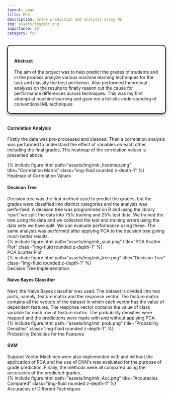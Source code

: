 ```yaml
---
layout: page
title: MLR
description: Grade prediction and analysis using ML
img: assets/img/mlr.png
importance: 10
category: fun
---
```



<head>
    <meta charset="UTF-8">
    <meta name="viewport" content="width=device-width, initial-scale=1.0">
    <style>
        .info-box {
            border: 2px solid #000000; /* Border color */
            padding: 20px; /* Padding inside the box */
            border-radius: 10px; /* Rounded corners */
            box-shadow: 0 4px 8px rgba(0, 0, 0, 0.5); /* Box shadow for a subtle lift */
            max-width: 800px; /* Maximum width of the box */
            text-align: left;
        }
        .info-box p {
            margin: 0; /* Remove default margin for better spacing */
        }
    </style>
</head>

<div class="info-box">
 <h4><b>Abstract</b></h4>
<p>
The aim of the project was to help predict the grades of students and in the process analyze various machine learning techniques for the task and classify the best performer. Also performed theoretical analyses on the results to finally reason out the cause for performance differences across techniques. This was my first attempt at machine learning and gave me a holistic understanding of conventional ML techniques.
</p></div> 
<br>

<h4>Correlation Analysis</h4>

Firstly the data was pre-processed and cleaned. Then a correlation analysis was performed to understand the effect of variables on each other, including the final grades. The heatmap of the correlation values is presented above.

<div class="row justify-content-center">
    <div class="col-sm mt-3 mt-md-0 text-center">
        <div class="img">
            {% include figure.html path="assets/img/mlr_heatmap.png" title="Correlation Matrix" class="img-fluid rounded z-depth-1" %}
        </div>
        <div class="caption">
            Heatmap of Correlation Values
        </div>
    </div>
</div>

<h4>Decision Tree</h4>
Decision tree was the first method used to predict the grades, but the grades were classified into distinct categories and the analysis was performed. A decision tree was programmed on R and using the library ‘rpart’ we split the data into 75% training and 25% test data. We trained the tree using the data and we collected the test and training errors using the data sets we have split. We can evaluate performance using these. The same analysis was performed after applying PCA to the decision tree giving much better results.

<div class="row justify-content-center">
    <div class="col-sm mt-3 mt-md-0 text-center">
        <div class="img">
            {% include figure.html path="assets/img/mlr_scat.png" title="PCA Scatter Plot" class="img-fluid rounded z-depth-1" %}
        </div>
        <div class="caption">
            PCA Scatter Plot
        </div>
    </div>
</div>

<div class="row justify-content-center">
    <div class="col-sm mt-3 mt-md-0 text-center">
        <div class="img">
            {% include figure.html path="assets/img/mlr_tree.png" title="Decision Tree" class="img-fluid rounded z-depth-1" %}
        </div>
        <div class="caption">
            Decision Tree Implementation
        </div>
    </div>
</div>


<h4>Naive Bayes Classifier</h4>
Next, the Naive Bayes classifier was used. The dataset is divided into two parts, namely, feature matrix and the response vector. The feature matrix contains all the vectors of the dataset in which each vector has the value of dependent features. The response vector contains the value of class variable for each row of feature matrix. The probability densities were mapped and the predictions were made with and without applying PCA.

<div class="row justify-content-center">
    <div class="col-sm mt-3 mt-md-0 text-center">
        <div class="img">
            {% include figure.html path="assets/img/mlr_prob.png" title="Probability Densities" class="img-fluid rounded z-depth-1" %}
        </div>
        <div class="caption">
            Probability Densities for the Features
        </div>
    </div>
</div>


<h4>SVM</h4>
Support Vector Machines were also implemented with and without the application of PCA and the use of CNN's was evaluated for the purpose of grade prediction. Finally, the methods were all compared using the accuracies of the predicted grades..

<div class="row justify-content-center">
    <div class="col-sm mt-3 mt-md-0 text-center">
        <div class="img">
            {% include figure.html path="assets/img/mlr_Acc.png" title="Accuracies Compared" class="img-fluid rounded z-depth-1" %}
        </div>
        <div class="caption">
            Accuracies of Different Techniques
        </div>
    </div>
</div>

